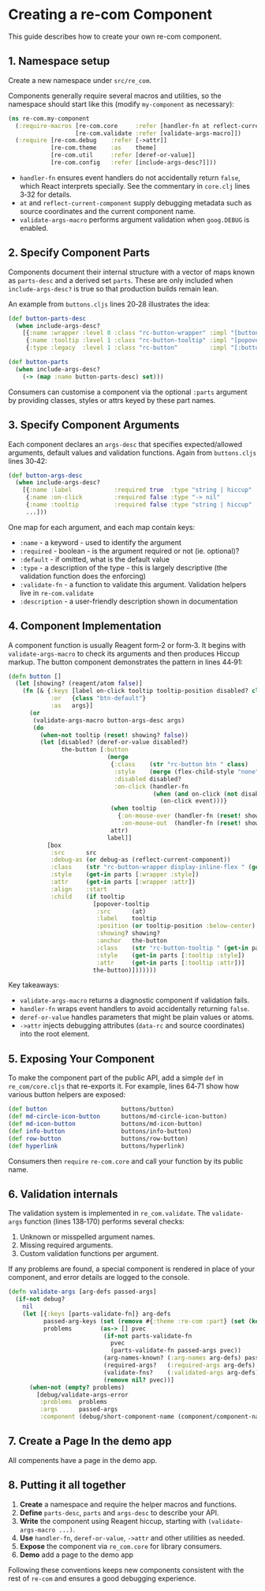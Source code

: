 # Creating a re-com Component

This guide describes how to create your own re-com component. 

## 1. Namespace setup

Create a new namespace under `src/re_com`.  

Components generally require several macros and utilities, so the namespace should start like this (modify `my-component` as necessary):

```clojure
(ns re-com.my-component
  (:require-macros [re-com.core     :refer [handler-fn at reflect-current-component]]
                   [re-com.validate :refer [validate-args-macro]])
  (:require [re-com.debug    :refer [->attr]]
            [re-com.theme    :as    theme]
            [re-com.util     :refer [deref-or-value]]
            [re-com.config   :refer [include-args-desc?]]))
```

* `handler-fn` ensures event handlers do not accidentally return `false`, which React interprets specially.  See the commentary in `core.clj` lines 3‑32 for details.
* `at` and `reflect-current-component` supply debugging metadata such as source coordinates and the current component name.
* `validate-args-macro` performs argument validation when `goog.DEBUG` is enabled.

## 2. Specify Component Parts 

Components document their internal structure with a vector of maps known as `parts-desc` and a derived set `parts`.  These are only included when `include-args-desc?` is true so that production builds remain lean.

An example from `buttons.cljs` lines 20‑28 illustrates the idea:

```clojure
(def button-parts-desc
  (when include-args-desc?
    [{:name :wrapper :level 0 :class "rc-button-wrapper" :impl "[button]" :notes "Outer wrapper of the button, tooltip (if any), everything."}
     {:name :tooltip :level 1 :class "rc-button-tooltip" :impl "[popover-tooltip]" :notes "Tooltip, if enabled."}
     {:type :legacy  :level 1 :class "rc-button"         :impl "[:button]"         :notes "The actual button."}]))

(def button-parts
  (when include-args-desc?
    (-> (map :name button-parts-desc) set)))
```

Consumers can customise a component via the optional `:parts` argument by providing classes, styles or attrs keyed by these part names.

## 3. Specify Component Arguments

Each component declares an `args-desc` that specifies expected/allowed arguments, default values and validation functions.  Again from `buttons.cljs` lines 30‑42:

```clojure
(def button-args-desc
  (when include-args-desc?
    [{:name :label            :required true  :type "string | hiccup" :validate-fn string-or-hiccup?     :description "label for the button"}
     {:name :on-click         :required false :type "-> nil"          :validate-fn fn?                   :description "called when the button is clicked"}
     {:name :tooltip          :required false :type "string | hiccup" :validate-fn string-or-hiccup?     :description "what to show in the tooltip"}
     ...]))
```

One map for each argument, and each map contain keys:
  - `:name` - a keyword - used to identify the argument
  - `:required` - boolean - is the argument required or not (ie. optional)?
  - `:default` - if omitted, what is the default value
  - `:type` - a description of the type - this is largely descriptive (the validation function does the enforcing)
  - `:validate-fn` - a function to validate this argument. Validation helpers live in `re-com.validate` 
  - `:description` - a user-friendly description shown in documentation 


## 4. Component Implementation

A component function is usually Reagent form‑2 or form‑3.  It begins with `validate-args-macro` to check its arguments and then produces Hiccup markup.  The button component demonstrates the pattern in lines 44‑91:

```clojure
(defn button []
  (let [showing? (reagent/atom false)]
    (fn [& {:keys [label on-click tooltip tooltip-position disabled? class style attr parts src debug-as]
            :or   {class "btn-default"}
            :as   args}]
      (or
       (validate-args-macro button-args-desc args)
       (do
         (when-not tooltip (reset! showing? false))
         (let [disabled? (deref-or-value disabled?)
               the-button [:button
                            (merge
                             {:class    (str "rc-button btn " class)
                              :style    (merge (flex-child-style "none") style)
                              :disabled disabled?
                              :on-click (handler-fn
                                         (when (and on-click (not disabled?))
                                           (on-click event)))}
                             (when tooltip
                               {:on-mouse-over (handler-fn (reset! showing? true))
                                :on-mouse-out  (handler-fn (reset! showing? false))})
                             attr)
                            label]]
           [box
            :src      src
            :debug-as (or debug-as (reflect-current-component))
            :class    (str "rc-button-wrapper display-inline-flex " (get-in parts [:wrapper :class]))
            :style    (get-in parts [:wrapper :style])
            :attr     (get-in parts [:wrapper :attr])
            :align    :start
            :child    (if tooltip
                        [popover-tooltip
                         :src      (at)
                         :label    tooltip
                         :position (or tooltip-position :below-center)
                         :showing? showing?
                         :anchor   the-button
                         :class    (str "rc-button-tooltip " (get-in parts [:tooltip :class]))
                         :style    (get-in parts [:tooltip :style])
                         :attr     (get-in parts [:tooltip :attr])]
                        the-button)]))))))
```

Key takeaways:

* `validate-args-macro` returns a diagnostic component if validation fails.
* `handler-fn` wraps event handlers to avoid accidentally returning `false`.
* `deref-or-value` handles parameters that might be plain values or atoms.
* `->attr` injects debugging attributes (`data-rc` and source coordinates) into the root element.

## 5. Exposing Your Component

To make the component part of the public API, add a simple `def` in `re_com/core.cljs` that re-exports it.  For example, lines 64‑71 show how various button helpers are exposed:

```clojure
(def button                     buttons/button)
(def md-circle-icon-button      buttons/md-circle-icon-button)
(def md-icon-button             buttons/md-icon-button)
(def info-button                buttons/info-button)
(def row-button                 buttons/row-button)
(def hyperlink                  buttons/hyperlink)
```

Consumers then `require` `re-com.core` and call your function by its public name.

## 6. Validation internals

The validation system is implemented in `re_com.validate`.  The `validate-args` function (lines 138‑170) performs several checks:

1. Unknown or misspelled argument names.
2. Missing required arguments.
3. Custom validation functions per argument.

If any problems are found, a special component is rendered in place of your component, and error details are logged to the console.

```clojure
(defn validate-args [arg-defs passed-args]
  (if-not debug?
    nil
    (let [{:keys [parts-validate-fn]} arg-defs
          passed-arg-keys (set (remove #{:theme :re-com :part} (set (keys passed-args))))
          problems        (as-> [] pvec
                           (if-not parts-validate-fn
                             pvec
                             (parts-validate-fn passed-args pvec))
                           (arg-names-known? (:arg-names arg-defs) passed-arg-keys pvec)
                           (required-args?   (:required-args arg-defs) passed-arg-keys pvec)
                           (validate-fns?    (:validated-args arg-defs) passed-args pvec)
                           (remove nil? pvec))]
      (when-not (empty? problems)
        [debug/validate-args-error
         :problems  problems
         :args      passed-args
         :component (debug/short-component-name (component/component-name (reagent/current-component)))]))))
```

## 7. Create a Page In the demo app 

All compenents have a page in the demo app.   


## 8. Putting it all together

1. **Create** a namespace and require the helper macros and functions.
2. **Define** `parts-desc`, `parts` and `args-desc` to describe your API.
3. **Write** the component using Reagent hiccup, starting with `(validate-args-macro ...)`.
4. **Use** `handler-fn`, `deref-or-value`, `->attr` and other utilities as needed.
5. **Expose** the component via `re_com.core` for library consumers.
6. **Demo** add a page to the demo app

Following these conventions keeps new components consistent with the rest of `re-com` and ensures a good debugging experience.
